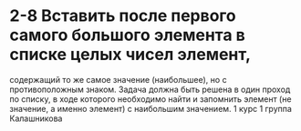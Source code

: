 # 2-8 Вставить после первого самого большого элемента в списке целых чисел элемент,
содержащий то же самое значение (наибольшее), но с противоположным знаком.
Задача должна быть решена в один проход по списку, в ходе которого необходимо найти
и запомнить элемент (не значение, а именно элемент) с наибольшим значением.
1 курс 1 группа Калашникова
